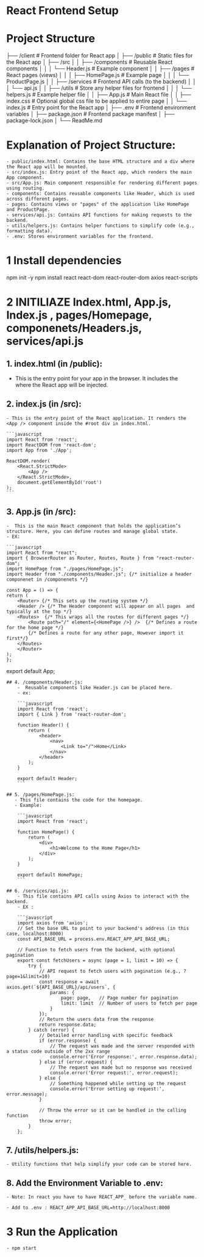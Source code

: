 # React Frontend Setup

# Project Structure

├── /client # Frontend folder for React app
│ ├── /public # Static files for the React app
│ ├── /src
│ │ ├── /components # Reusable React components
│ │ │ └── Header.js # Example component
│ │ ├── /pages # React pages (views)
│ │ │ ├── HomePage.js # Example page
│ │ │ └── ProductPage.js
│ │ ├── /services # Frontend API calls (to the backend)
│ │ │ └── api.js
│ │ ├── /utils # Store any helper files for frontend
│ │ │ └── helpers.js # Example helper file
│ │ ├── App.js # Main React file
│ │ ├── index.css # Optional global css file to be applied to entire page
│ │ └── index.js # Entry point for the React app
│ ├── .env # Frontend environment variables
│ ├── package.json # Frontend package manifest
│ ├── package-lock.json
│ └── ReadMe.md

# Explanation of Project Structure:

    - public/index.html: Contains the base HTML structure and a div where the React app will be mounted.
    - src/index.js: Entry point of the React app, which renders the main App component.
    - src/App.js: Main component responsible for rendering different pages using routing.
    - components: Contains reusable components like Header, which is used across different pages.
    - pages: Contains views or "pages" of the application like HomePage and ProductPage.
    - services/api.js: Contains API functions for making requests to the backend.
    - utils/helpers.js: Contains helper functions to simplify code (e.g., formatting data).
    - .env: Stores environment variables for the frontend.

# 1 Install dependencies

npm init -y
npm install react react-dom react-router-dom axios react-scripts

# 2 INITILIAZE Index.html, App.js, Index.js , pages/Homepage, componenets/Headers.js, services/api.js

## 1. index.html (in /public):

- This is the entry point for your app in the browser. It includes the <div id="root"></div> where the React app will be injected.
  <!DOCTYPE html>
  <html lang="en">
  <head>
      <meta charset="UTF-8">
      <meta name="viewport" content="width=device-width, initial-scale=1.0">
      <title>React App</title>
  </head>
  <body>
      <div id="root"></div> <!-- React app mounts here -->
  </body>
  </html>

## 2. index.js (in /src):

    - This is the entry point of the React application. It renders the <App /> component inside the #root div in index.html.

    ```javascript
    import React from 'react';
    import ReactDOM from 'react-dom';
    import App from './App';

    ReactDOM.render(
        <React.StrictMode>
            <App />
        </React.StrictMode>,
        document.getElementById('root')
    );
    ```

## 3. App.js (in /src):

    -  This is the main React component that holds the application’s structure. Here, you can define routes and manage global state.
    - EX:

    ```javascript
    import React from "react";
    import { BrowserRouter as Router, Routes, Route } from "react-router-dom";
    import HomePage from "./pages/HomePage.js";
    import Header from "./components/Header.js"; {/* initialize a header componenet in /componenets */}

    const App = () => {
    return (
        <Router> {/* This sets up the routing system */}
        <Header /> {/* The Header component will appear on all pages  and typically at the top */}
        <Routes>  {/* This wraps all the routes for different pages */}
            <Route path="/" element={<HomePage />} />  {/* Defines a route for the home page */}
            {/* Defines a route for any other page, However import it first*/}
        </Routes>
        </Router>
    );
    };

export default App;

```
## 4. /components/Header.js:
    -  Reusable components like Header.js can be placed here.
    - ex:

    ```javascript
    import React from 'react';
    import { Link } from 'react-router-dom';

    function Header() {
        return (
            <header>
                <nav>
                    <Link to="/">Home</Link>
                </nav>
            </header>
        );
    }

    export default Header;
    ```

## 5. /pages/HomePage.js:
   - This file contains the code for the homepage.
   - Example:

    ```javascript
    import React from 'react';

    function HomePage() {
        return (
            <div>
                <h1>Welcome to the Home Page</h1>
            </div>
        );
    }

    export default HomePage;
    ```

## 6. /services/api.js:
    - This file contains API calls using Axios to interact with the backend.
    - EX :

    ```javascript
    import axios from 'axios';
    // Set the base URL to point to your backend's address (in this case, localhost:8000)
    const API_BASE_URL = process.env.REACT_APP_API_BASE_URL;

    // Function to fetch users from the backend, with optional pagination
    export const fetchUsers = async (page = 1, limit = 10) => {
        try {
            // API request to fetch users with pagination (e.g., ?page=1&limit=10)
            const response = await axios.get(`${API_BASE_URL}/api/users`, {
                params: {
                    page: page,   // Page number for pagination
                    limit: limit  // Number of users to fetch per page
                }
            });
            // Return the users data from the response
            return response.data;
        } catch (error) {
            // Detailed error handling with specific feedback
            if (error.response) {
                // The request was made and the server responded with a status code outside of the 2xx range
                console.error('Error response:', error.response.data);
            } else if (error.request) {
                // The request was made but no response was received
                console.error('Error request:', error.request);
            } else {
                // Something happened while setting up the request
                console.error('Error setting up request:', error.message);
            }

            // Throw the error so it can be handled in the calling function
            throw error;
        }
    };
```

## 7. /utils/helpers.js:
    - Utility functions that help simplify your code can be stored here.

## 8. Add the Environment Variable to .env:
    - Note: In react you have to have REACT_APP_ before the variable name.

    - Add to .env : REACT_APP_API_BASE_URL=http://localhost:8000


# 3 Run the Application
    - npm start